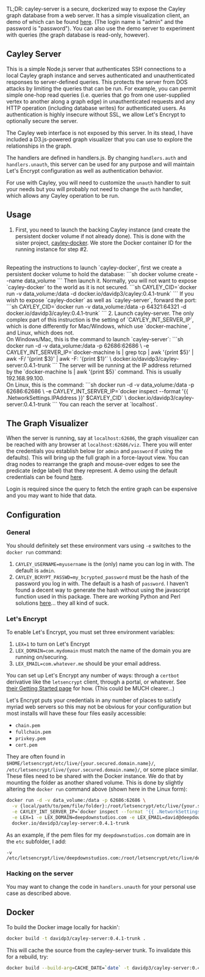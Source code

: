 TL;DR: cayley-server is a secure, dockerized
way to expose the Cayley graph database from a web server.  It has a
simple visualization client, an demo of which can be found
[here](https://deepdownstudios.com:62686/viz).  (The login name is
"admin" and the password is "password").  You can also use the demo
server to experiment with queries (the graph database is
read-only, however).

## Cayley Server

This is a simple Node.js server that authenticates SSH connections
to a local Cayley graph instance and serves authenticated and
unauthenticated responses to server-defined
queries.  This protects the server from DOS attacks by limiting the
queries that can be run.  For example, you can permit simple one-hop
read queries (i.e. queries that go from one user-supplied vertex to
another along a graph edge) in unauthenticated requests and any
HTTP operation (including database writes) for authenticated users.
As authentication is highly insecure without SSL, we allow Let's
Encrypt to optionally secure the server.

The Cayley web interface is not exposed by this server.  In its stead,
I have included a D3.js-powered graph visualizer that you can use to
explore the relationships in the graph.

The handlers are defined in handlers.js.  By changing
`handlers.auth` and `handlers.unauth`, this server can be used for
any purpose and will maintain Let's Encrypt configuration as well as
authentication behavior.

For use with Cayley, you will need to customize the `unauth` handler
to suit your needs but you will probably not need to change
the `auth` handler, which allows any Cayley operation to be run.

## Usage

1. First, you need to launch the backing Cayley instance (and create the
persistent docker volume if not already done).  This is done with
the sister project, [cayley-docker](https://github.com/davidp3/cayley-docker).
We store the Docker container ID for the running instance for step #2.
<br>
Repeating the instructions to launch `cayley-docker`, first we create
a persistent docker volume to hold the database:
```sh
docker volume create --name data_volume
```
Then launch it.  Normally, you will not want to expose `cayley-docker` to the
world as it is not secured.
```sh
CAYLEY_CID=`docker run -v data_volume:/data -d docker.io/davidp3/cayley:0.4.1-trunk`
```
If you wish to expose `cayley-docker` as well as `cayley-server`, forward the port:
```sh
CAYLEY_CID=`docker run -v data_volume:/data -p 64321:64321 -d docker.io/davidp3/cayley:0.4.1-trunk`
```
2. Launch cayley-server.  The only complex part of this instruction is the
setting of `CAYLEY_INT_SERVER_IP`, which is done differently for Mac/Windows,
which use `docker-machine`, and Linux, which does not.
<br>
On Windows/Mac, this is the command to launch `cayley-server`:
```sh
docker run -d -v data_volume:/data -p 62686:62686 \
  -e CAYLEY_INT_SERVER_IP=`docker-machine ls | grep tcp | awk '{print $5}' | awk -F/ '{print $3}' | awk -F: '{print $1}'` \
  docker.io/davidp3/cayley-server:0.4.1-trunk
```
The server will be running at the IP address returned by the
`docker-machine ls | awk '{print $5}` command.  This is usually 192.168.99.100.
<br>
On Linux, this is the command:
```sh
docker run -d -v data_volume:/data -p 62686:62686 \
  -e CAYLEY_INT_SERVER_IP=`docker inspect --format '{{ .NetworkSettings.IPAddress }}' $CAYLEY_CID` \
  docker.io/davidp3/cayley-server:0.4.1-trunk
```
You can reach the server at `localhost`.

## The Graph Visualizer

When the server is running, say at `localhost:62686`, the graph visualizer
can be reached with any browser at `localhost:62686/viz`.  There you will
enter the credentials you establish below (or `admin` and `password` if
using the defaults).  This will bring up the full graph in a force-layout
view.  You can drag nodes to rearrange the graph and mouse-over edges
to see the predicate (edge label) that they represent.  A demo
using the default credentials can be found
[here](https://deepdownstudios.com:62686/viz).

Login is required since the query to fetch the entire graph can be expensive
and you may want to hide that data.

## Configuration

### General

You should definitely set these environment vars using `-e` switches to
the `docker run` command:

1. `CAYLEY_USERNAME=myusername` is the (only) name you can log in with.  The
default is `admin`.
2. `CAYLEY_BCRYPT_PASSWD=my_bcrypted_password` must be the hash of the password you
log in with.  The default is a hash of `password`.
I haven't found a decent way to generate the hash without using the
javascript function used in this package.  There are working Python and Perl solutions
[here](http://unix.stackexchange.com/questions/52108/how-to-create-sha512-password-hashes-on-command-line)...
they all kind of suck.

### Let's Encrypt

To enable Let's Encrypt, you must set three environment variables:

1. `LEX=1` to turn on Let's Encrypt
2. `LEX_DOMAIN=com.mydomain` must match the name of the domain you are running on/securing.
3. `LEX_EMAIL=com.whatever.me` should be your email address.

You can set up Let's Encrypt any number of ways: through a `certbot` derivative
like the `letsencrypt` client, through a portal, or whatever.  See
[their Getting Started page](https://letsencrypt.org/getting-started/) for
how.  (This could be MUCH clearer...)

Let's Encrypt puts your credentials in any number of places to satisfy myriad
web servers so this may not be obvious for your configuration but most installs
will have these four files easily accessible:

* `chain.pem`
* `fullchain.pem`
* `privkey.pem`
* `cert.pem`

They are often found in `$HOME/letsencrypt/etc/live/{your.secured.domain.name}/`,
`/etc/letsencrypt/live/{your.secured.domain.name}/`,
or some place similar.  These files need to be shared with the Docker instance.
We do that by mounting the folder as another shared volume.
This is done by slightly altering the `docker run` command above (shown here
in the Linux form):
```sh
docker run -d -v data_volume:/data -p 62686:62686 \
  -v {local/path/to/pem/file/folder}:/root/letsencrypt/etc/live/{your.secured.domain.name}/ \
  -e CAYLEY_INT_SERVER_IP=`docker inspect --format '{{ .NetworkSettings.IPAddress }}' $CAYLEY_CID` \
  -e LEX=1 -e LEX_DOMAIN=deepdownstudios.com -e LEX_EMAIL=david@deepdownstudios.com \
  docker.io/davidp3/cayley-server:0.4.1-trunk
```
As an example, if the pem files for my `deepdownstudios.com` domain are
in the `etc` subfolder, I add:

    -v /etc/letsencrypt/live/deepdownstudios.com:/root/letsencrypt/etc/live/deepdownstudios.com/

### Hacking on the server

You may want to change the code in `handlers.unauth` for your personal
use case as described above.

## Docker

To build the Docker image locally for hackin':
```sh
docker build -t davidp3/cayley-server:0.4.1-trunk .
```
This will cache the source from the cayley-server trunk.  To invalidate this
for a rebuild, try:
```sh
docker build --build-arg=CACHE_DATE=`date` -t davidp3/cayley-server:0.4.1-trunk .
```
